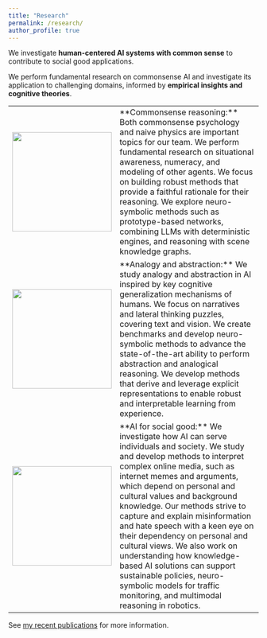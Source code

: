 ```yaml
---
title: "Research"
permalink: /research/
author_profile: true
---
```


We investigate **human-centered AI systems with common sense** to contribute to social good applications.

We perform fundamental research on commonsense AI and investigate its application to challenging domains, informed by **empirical insights and cognitive theories**.

<table style="border-collapse: collapse; border: none; table-layout: fixed ; width: 100%;">
<tr style="border: none;">
  <td style="text-align: center; border: none">
      <img style="height:200px" src="../images/commonsense.png">
  </td>
  <td>
      **Commonsense reasoning:** Both commonsense psychology and naive physics are important topics for our team. We perform fundamental research on situational awareness, numeracy, and modeling of other agents. We focus on building robust methods that provide a faithful rationale for their reasoning. We explore neuro-symbolic methods such as prototype-based networks, combining LLMs with deterministic engines, and reasoning with scene knowledge graphs. 
  </td>
</tr>
<tr style="border: none;">
  <td style="text-align: center; border: none">
      <img style="height:200px" src="../images/abstraction.png">
  </td>
  <td>
  **Analogy and abstraction:** We study analogy and abstraction in AI inspired by key cognitive generalization mechanisms of humans. We focus on narratives and lateral thinking puzzles, covering text and vision. We create benchmarks and develop neuro-symbolic methods to advance the state-of-the-art ability to perform abstraction and analogical reasoning. We develop methods that derive and leverage explicit representations to enable robust and interpretable learning from experience.
  </td>
</tr>
<tr style="border: none;">
  <td style="text-align: center; border: none">
      <img style="height:200px" src="../images/socialgood.png">
  </td>
  <td>
  **AI for social good:** We investigate how AI can serve individuals and society. We study and develop methods to interpret complex online media, such as internet memes and arguments, which depend on personal and cultural values and background knowledge. Our methods strive to capture and explain misinformation and hate speech with a keen eye on their dependency on personal and cultural views. We also work on understanding how knowledge-based AI solutions can support sustainable policies, neuro-symbolic models for traffic monitoring, and multimodal reasoning in robotics.
  </td>
</tr>
</table>



See [my recent publications](https://www.ilievski.info/publications/) for more information.
